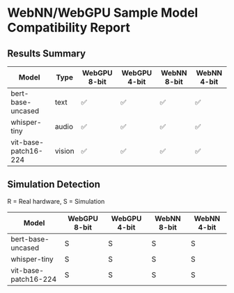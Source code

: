 # WebNN/WebGPU Sample Model Compatibility Report

## Results Summary

| Model | Type | WebGPU 8-bit | WebGPU 4-bit | WebNN 8-bit | WebNN 4-bit |
|-------|------|-------------|-------------|------------|------------|
| bert-base-uncased | text | ✅ | ✅ | ✅ | ✅ |
| whisper-tiny | audio | ✅ | ✅ | ✅ | ✅ |
| vit-base-patch16-224 | vision | ✅ | ✅ | ✅ | ✅ |

## Simulation Detection

R = Real hardware, S = Simulation

| Model | WebGPU 8-bit | WebGPU 4-bit | WebNN 8-bit | WebNN 4-bit |
|-------|-------------|-------------|------------|------------|
| bert-base-uncased | S | S | S | S |
| whisper-tiny | S | S | S | S |
| vit-base-patch16-224 | S | S | S | S |
